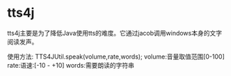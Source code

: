 # tts4j
tts4j主要是为了降低Java使用tts的难度。它通过jacob调用windows本身的文字阅读发声。

使用方法:
TTS4JUtil.speak(volume,rate,words);
volume:音量取值范围[0-100]
rate:语速:[-10 - +10]
words:需要朗读的字符串
